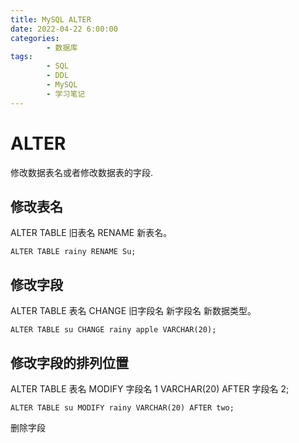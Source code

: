 ```yaml
---
title: MySQL ALTER
date: 2022-04-22 6:00:00
categories:
        - 数据库
tags:
        - SQL
        - DDL
        - MySQL
        - 学习笔记
---
```


# ALTER

修改数据表名或者修改数据表的字段.

## 修改表名

ALTER TABLE 旧表名 RENAME 新表名。

```mysql
ALTER TABLE rainy RENAME Su;
```

## 修改字段

ALTER TABLE 表名 CHANGE 旧字段名 新字段名 新数据类型。

```mysql
ALTER TABLE su CHANGE rainy apple VARCHAR(20);
```

## 修改字段的排列位置

ALTER TABLE 表名 MODIFY 字段名 1 VARCHAR(20) AFTER 字段名 2;

```MySQL
ALTER TABLE su MODIFY rainy VARCHAR(20) AFTER two;
```

删除字段
